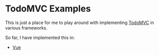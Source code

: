 # TodoMVC Examples

This is just a place for me to play around with implementing [TodoMVC](http://todomvc.com/) in various frameworks.

So far, I have implemented this in:

* [Vue](./todomvc-vue)
